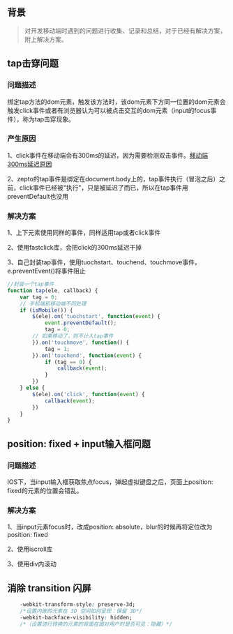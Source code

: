 ## 背景
> 对开发移动端时遇到的问题进行收集、记录和总结，对于已经有解决方案，附上解决方案。

## tap击穿问题 
### 问题描述
绑定tap方法的dom元素，触发该方法时，该dom元素下方同一位置的dom元素会触发click事件或者有浏览器认为可以被点击交互的dom元素（input的focus事件），称为tap击穿现象。
### 产生原因
1、click事件在移动端会有300ms的延迟，因为需要检测双击事件。[移动端300ms延迟原因](https://www.telerik.com/blogs/what-exactly-is.....-the-300ms-click-delay)

2、zepto的tap事件是绑定在document.body上的，tap事件执行（冒泡之后）之前，click事件已经被"执行"，只是被延迟了而已，所以在tap事件用preventDefault也没用 

### 解决方案
1、上下元素使用同样的事件，同样适用tap或者click事件

2、使用fastclick库，会把click的300ms延迟干掉

3、自己封装tap事件，使用tuochstart、touchend、touchmove事件，e.preventEvent()将事件阻止

```javascript
//封装一个tap事件
function tap(ele, callback) {
    var tag = 0;
    // 手机端和移动端不同处理
    if (isMobile()) {
        $(ele).on('tuochstart', function(event) {
            event.preventDefault();
            tag = 0;
        // 如果移动了，则不计入tap事件
        }).on('touchmove', function() {
            tag = 1;
        }).on('touchend', function(event) {
            if (tag == 0) {
                callback(event);
            }
        })
    } else {
        $(ele).on('click', function(event) {
            callback(event);
        })
    }
}

```

## position: fixed + input输入框问题

### 问题描述
IOS下，当input输入框获取焦点focus，弹起虚拟键盘之后，页面上position: fixed的元素的位置会错乱。
### 解决方案
1、当input元素focus时，改成position: absolute，blur的时候再将定位改为 position: fixed

2、使用iscroll库

3、使用div内滚动

## 消除 transition 闪屏

```css
	-webkit-transform-style: preserve-3d;
	/*设置内嵌的元素在 3D 空间如何呈现：保留 3D*/
	-webkit-backface-visibility: hidden;
	/*（设置进行转换的元素的背面在面对用户时是否可见：隐藏）*/

```

















